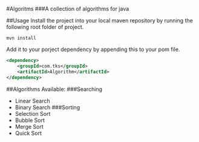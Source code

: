 #Algoritms
###A collection of algorithms for java

##Usage
Install the project into your local maven repository by running the following root folder of project.
```shell
mvn install
```
Add it to your porject dependency by appending this to your pom file.
```xml
<dependency>
    <groupId>com.tks</groupId>
    <artifactId>Algorithm</artifactId>
</dependency>
```

##Algorithms Available: 
###Searching
* Linear Search
* Binary Search
###Sorting
* Selection Sort
* Bubble Sort
* Merge Sort
* Quick Sort
